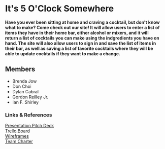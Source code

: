 # It's 5 O'Clock Somewhere

**Have you ever been sitting at home and craving a cocktail, but don't know what to make? Come check out our site! It will allow users to enter a list of items they have in their home bar, either alcohol or mixers, and it will return a list of cocktails you can make using the indgredients you have on hand. The site will also allow users to sign in and save the list of items in their bar, as well as saving a list of favorite cocktails where they will be able to update cocktails if they want to make a change.**

## Members

- Brenda Jow
- Don Choi
- Dylan Cabral
- Gordon Reilley Jr.
- Ian F. Shirley

### Links & References

[Presentation Pitch Deck](https://docs.google.com/presentation/d/1UmiJghxlB-vFz7o9l9rRSX3cgabhlFQUr6bnTTfseH0/edit?usp=sharing)<br>
[Trello Board](https://trello.com/b/oCAL1mup/301-final)<br>
[Wireframes]()<br>
[Team Charter](/team-charter.md)
